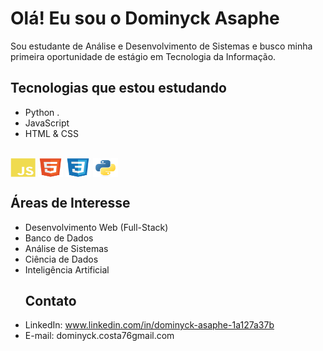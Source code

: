# Olá! Eu sou o Dominyck Asaphe 

Sou estudante de Análise e Desenvolvimento de Sistemas e busco minha primeira oportunidade de estágio em Tecnologia da Informação.  

## Tecnologias que estou estudando
- Python     .
- JavaScript  
- HTML & CSS   
<div style="display: inline_block"><br>
  <img align="center" alt="Domi-Js" height="30" width="40" src="https://raw.githubusercontent.com/devicons/devicon/master/icons/javascript/javascript-plain.svg">
  <img align="center" alt="Domi-HTML" height="30" width="40" src="https://raw.githubusercontent.com/devicons/devicon/master/icons/html5/html5-original.svg">
  <img align="center" alt="Domi-CSS" height="30" width="40" src="https://raw.githubusercontent.com/devicons/devicon/master/icons/css3/css3-original.svg">
  <img align="center" alt="Domi-Python" height="30" width="40" src="https://raw.githubusercontent.com/devicons/devicon/master/icons/python/python-original.svg">  
</div>

## Áreas de Interesse
- Desenvolvimento Web (Full-Stack)  
- Banco de Dados  
- Análise de Sistemas  
- Ciência de Dados  
- Inteligência Artificial
  ## Contato
- LinkedIn: www.linkedin.com/in/dominyck-asaphe-1a127a37b
- E-mail: dominyck.costa76gmail.com
  
